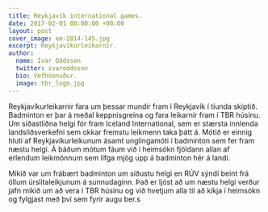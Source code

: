 ```yaml
---
title: Reykjavík international games.
date: 2017-02-01 00:00:00 +00:00
layout: post
cover_image: em-2014-145.jpg
excerpt: Reykjavíkurleikarnir.
author:
  name: Ívar Oddsson
  twitter: ivaroddsson
  bio: Vefhönnuður.
  image: tbr_logo.jpg
---
```


Reykjavíkurleikarnir fara um þessar mundir fram í Reykjavík í tíunda skiptið. Badminton er þar á meðal keppnisgreina og
fara leikarnir fram í TBR húsinu. Um síðastliðna helgi fór fram Iceland International, sem er stærsta innlenda landsliðsverkefni
sem okkar fremstu leikmenn taka þátt á. Mótið er einnig hluti af Reykjavíkurleikunum ásamt unglingamóti í badminton sem fer
fram næstu helgi. Á báðum mótum fáum við í heimsókn fjöldann allan af erlendum leikmönnum sem lífga mjög upp á badminton hér á
landi.

Mikið var um frábært badminton um síðustu helgi en RÚV sýndi beint frá öllum úrslitaleikjunum á sunnudaginn. Það er ljóst að
um næstu helgi verður jafn mikið um að vera í TBR húsinu og við hvetjum alla til að kíkja í heimsókn og fylgjast með því sem
fyrir augu ber.s
